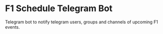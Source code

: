 # F1 Schedule Telegram Bot
Telegram bot to notify telegram users, groups and channels of upcoming F1 events.